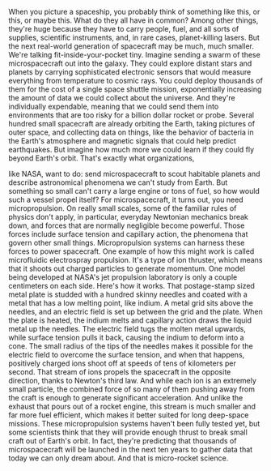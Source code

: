 
When you picture a spaceship,
you probably think of something like this,
or this, or maybe this.
What do they all have in common?
Among other things, they&#39;re huge
because they have to carry people, fuel,
and all sorts of supplies, 
scientific instruments,
and, in rare cases, planet-killing lasers.
But the next real-world generation 
of spacecraft may be much, much smaller.
We&#39;re talking fit-inside-your-pocket tiny.
Imagine sending a swarm of these
microspacecraft out into the galaxy.
They could explore 
distant stars and planets
by carrying sophisticated 
electronic sensors
that would measure everything
from temperature to cosmic rays.
You could deploy thousands of them
for the cost of a single 
space shuttle mission,
exponentially increasing 
the amount of data
we could collect about the universe.
And they&#39;re individually expendable,
meaning that we could send them 
into environments
that are too risky 
for a billion dollar rocket or probe.
Several hundred small spacecraft
are already orbiting the Earth,
taking pictures of outer space,
and collecting data on things,
like the behavior of bacteria 
in the Earth&#39;s atmosphere
and magnetic signals that could help
predict earthquakes.
But imagine how much more we could learn
if they could fly beyond Earth&#39;s orbit.
That&#39;s exactly what organizations,

like NASA, want to do:
send microspacecraft 
to scout habitable planets
and describe astronomical phenomena
we can&#39;t study from Earth.
But something so small can&#39;t carry 
a large engine or tons of fuel,
so how would such a vessel propel itself?
For microspacecraft, it turns out, 
you need micropropulsion.
On really small scales,
some of the familiar 
rules of physics don&#39;t apply,
in particular, everyday 
Newtonian mechanics break down,
and forces that are normally negligible
become powerful.
Those forces include surface tension
and capillary action,
the phenomena 
that govern other small things.
Micropropulsion systems can harness
these forces to power spacecraft.
One example of how this might work
is called microfluidic 
electrospray propulsion.
It&#39;s a type of ion thruster,
which means that it shoots out
charged particles to generate momentum.
One model being developed at NASA&#39;s
jet propulsion laboratory
is only a couple centimeters 
on each side.
Here&#39;s how it works.
That postage-stamp sized metal plate
is studded with a hundred skinny needles
and coated with a metal 
that has a low melting point, like indium.
A metal grid sits above the needles,
and an electric field is set up
between the grid and the plate.
When the plate is heated,
the indium melts
and capillary action draws 
the liquid metal up the needles.
The electric field tugs 
the molten metal upwards,
while surface tension pulls it back,
causing the indium to deform into a cone.
The small radius of the tips 
of the needles
makes it possible for the electric field
to overcome the surface tension,
and when that happens,
positively charged ions shoot off at
speeds of tens of kilometers per second.
That stream of ions propels the spacecraft
in the opposite direction,
thanks to Newton&#39;s third law.
And while each ion 
is an extremely small particle,
the combined force of so many of them
pushing away from the craft
is enough to generate 
significant acceleration.
And unlike the exhaust 
that pours out of a rocket engine,
this stream is much smaller
and far more fuel efficient,
which makes it better suited
for long deep-space missions.
These micropropulsion systems
haven&#39;t been fully tested yet,
but some scientists think that they
will provide enough thrust
to break small craft out of Earth&#39;s orbit.
In fact, they&#39;re predicting that thousands
of microspacecraft
will be launched in the next ten years
to gather data that today 
we can only dream about.
And that is micro-rocket science.
